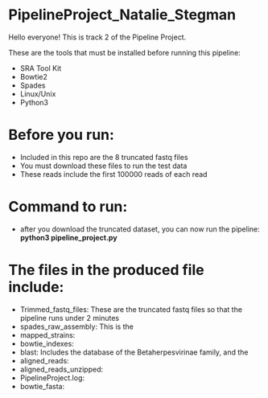 # PipelineProject_Natalie_Stegman

Hello everyone! This is track 2 of the Pipeline Project.

These are the tools that must be installed before running this pipeline:
  - SRA Tool Kit
  - Bowtie2
  - Spades
  - Linux/Unix
  - Python3

# Before you run:
  - Included in this repo are the 8 truncated fastq files
  - You must download these files to run the test data
  - These reads include the first 100000 reads of each read

# Command to run:
- after you download the truncated dataset, you can now run the pipeline:
            **python3 pipeline_project.py**
  
# The files in the produced file include:
  - Trimmed_fastq_files: These are the truncated fastq files so that the pipeline runs under 2 minutes
  - spades_raw_assembly: This is the 
  - mapped_strains:
  - bowtie_indexes:
  - blast: Includes the database of the Betaherpesvirinae family, and the
  - aligned_reads:
  - aligned_reads_unzipped:
  - PipelineProject.log:
  - bowtie_fasta:
